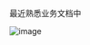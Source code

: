 最近熟悉业务文档中

![image](https://github.com/user-attachments/assets/72aba046-aad9-43f4-bd40-17ca82c0cb0d)

